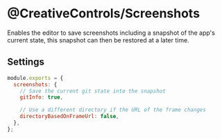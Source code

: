 # @CreativeControls/Screenshots

Enables the editor to save screenshots including a snapshot of the app's current state, this snapshot can then be restored at a later time.

## Settings

```js
module.exports = {
  screenshots: {
    // Save the current git state into the snapshot
    gitInfo: true,

    // Use a different directory if the URL of the frame changes
    directoryBasedOnFrameUrl: false,
  },
};
```
